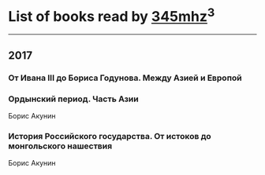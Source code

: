 # List of books read by [345mhz](https://plus.google.com/107233253672325058205)<sup>3</sup>
---

## 2017

### От Ивана III до Бориса Годунова. Между Азией и Европой


### Ордынский период. Часть Азии
Борис Акунин


### История Российского государства. От истоков до монгольского нашествия
Борис Акунин



